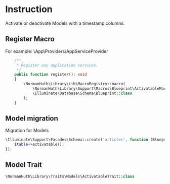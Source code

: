 # Instruction

Activate or deactivate Models with a timestamp columns.

## Register Macro

For example: \App\Providers\AppServiceProvider

```php
    /**
     * Register any application services.
     */
    public function register(): void
    {
        \NormanHuth\Library\Lib\MacroRegistry::macro(
            \NormanHuth\Library\Support\Macros\Blueprint\ActivatableMacro::class,
            \Illuminate\Database\Schema\Blueprint::class
        );
    }
```

## Model migration

Migration for Models

```php
\Illuminate\Support\Facades\Schema::create('articles', function (Blueprint $table) {
    $table->activatable();
});
```

## Model Trait

```php
\NormanHuth\Library\Traits\Models\ActivatableTrait::class
```
